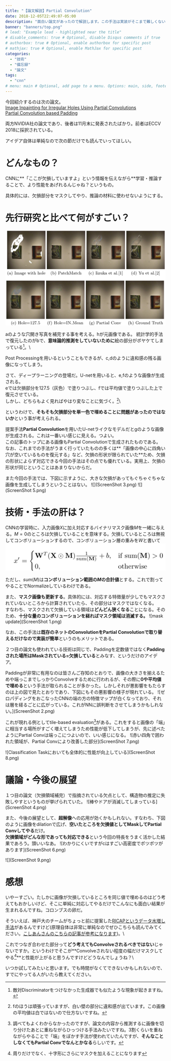 ```yaml
---
title: "【論文解説】Partial Convolution"
date: 2018-12-05T22:49:07-05:00
description: "面白い論文があったので解説します。この手法は実装がそこまで難しくないしコンスタントに効果もあるので今後のスタンダードになりそう。"
banner: "banners/top.png"
# lead: "Example lead - highlighted near the title"
# disable_comments: true # Optional, disable Disqus comments if true
# authorbox: true # Optional, enable authorbox for specific post
# mathjax: true # Optional, enable MathJax for specific post
categories:
  - "技術"
  - "備忘録"
  - "論文"
tags:
  - "cnn"
# menu: main # Optional, add page to a menu. Options: main, side, footer
---
```


今回紹介するのは次の論文。\
[Image Inpainting for Irregular Holes Using Partial Convolutions](https://arxiv.org/pdf/1804.07723.pdf)\
[Partial Convolution based Padding](https://arxiv.org/pdf/1811.11718.pdf)

両方NVIDIA社の論文であり、後者は11月末に発表されたばかり。前者はECCV 2018に採択されている。

アイデア自体は単純なので次の節だけでも読んでいってほしい。

# どんなもの？

CNNに**「ここが欠損していますよ」という情報を伝えながら**学習・推論することで、より性能をあげれるんじゃね？というもの。

具体的には、欠損部分をマスクしてやり、推論の材料に使わせないようにする。

# 先行研究と比べて何がすごい？

![previous work comaprison](comparison.png)

aのような穴開き写真を補完する事を考える。hが元画像である。
統計学的手法で復元したのがbで、**意味論的推測をしていないために**絵の部分がボヤケてしまっている[^1]。\
[^1]:敵対Discriminatorをつけなかった生成器でも似たような現象が起きますね。

Post Processingを用いるということもできるが、c,dのように違和感の残る画像になってしまう。

さて、ディープラーニングの登場だ。U-netを用いると、e,fのような画像が生成される。\
eでは欠損部分を127.5（灰色）で塗りつぶし、fでは平均値で塗りつぶした上で復元させている。\
しかし、どちらもよく見ればやはり変なことに気づく。[^2]\

[^2]:fのほうは頑張っていますが、白い壁の部分に違和感が出ています。この画像の平均値は白ではないので仕方ないですね。


というわけで、**そもそも欠損部分を単一色で埋めることに問題があったのではないか**という事が考えられる。

提案手法**Partial Convolution**を用いたU-netライクなモデルだとgのような画像が生成される。これは一番いい感じに見える。つよい。\
この記事のトップにある画像もPartial Convolutionで生成されたものである。
なお、これまでの手法がうまく行っていたものの多くは**「画像の中心に四角い穴が空いているものを復元する」など、欠損の形状が限られていた**ため、欠損の形状によらず対応できる今回の手法はその点でも優れている。実用上、欠損の形状が同じということはあまりないからだ。

また今回の手法では、下図に示すように、大きな欠損があってもぐちゃぐちゃな画像を生成してしまうということはない。
![](ScreenShot 3.png)
![](ScreenShot 5.png)


# 技術・手法の肝は？

CNNの学習時に、入力画像$X$に加え対応するバイナリマスク画像$M$を一緒に与える。$M=0$のところは欠損していることを意味する。欠損しているところは無視してコンボリューションするので、コンボリューション層の重みを$W$と書いて
![conv](ScreenShot.png)

ただし、$sum(M)$は**コンボリューション範囲の$M$の合計値**とする。これで割ってやることでNormalizeしているわけである。

また、**マスク画像も更新する**。具体的には、対応する特徴量が少しでもマスクされていないところから計算されていたら、その部分はマスクではなくなる。\
すなわち、マスクされて欠損している領域は**どんどん狭くなる**ことになる。そのため、**十分な量のコンボリューションを経ればマスク領域は消滅する。**
![mask update](ScreenShot 1.png)

なお、この手法は**既存のネットのConvolutionをPartial Convolutionで取り替えるだけなので実装が簡単**というのもメリットである。

２つ目の論文も使われている技術は同じで、Paddingを定数値ではなく**Paddingされた場所はMaskされている=欠損している**とみなす、というだけのアイデア。

Paddingが非常に有用なのは皆さんご存知のとおりで、画像の大きさを揃えるためや端っこまでしっかりConvolveするために行われるが、その際に**0や平均値で埋める**という手法が取られることが多かった。しかしそれが悪影響をもたらすのは上の図で見たとおりであり、下図にもその悪影響の様子が現れている。
![ゼロパディングをおこなったCNNの端の方の特徴マップが白くなっており、それは層を経るごとに広がっている。これがNNに誤判断をさせてしまうかもしれない。](ScreenShot 2.png)

これが現れる例としてtile-based evaluation[^3]がある。これをすると画像の「端」に相当する場所がすごく増えてしまうため性能が低下してしまうが、先に述べたようにPartial Convは端っこにつよいので、いい感じになる。
![赤い四角で囲われた領域が、Partial Convにより改善した部分](ScreenShot 7.png)


[^3]:調べてもよくわからなかったのですが、論文の内容から推測するに画像を切り分けたあとに重ねながらひっつける手法みたいですね。3割くらいを重ねながらやることで「端」をぼかす手法が使われていたんですが、**そんなことしなくてもPartial Convでなんとかなる**らしいです。

![Classification Taskにおいても全体的に性能が向上している](ScreenShot 8.png)


# 議論・今後の展望

１つ目の論文（欠損領域補完）で指摘されている欠点として、構造物の推定に失敗しやすというものが挙げられていた。
![棒やドアが消滅してしまっている](ScreenShot 4.png)

また、今後の展望として、**超解像**への応用が効くかもしれない。すなわち、下図のように画像をdilationで広げ、**空いたところを欠損値としてMaskしてPartial Convしてやる**だけ。\
**欠損領域がどんな形であっても対応できる**という今回の特長をうまく活かした結果であろう。頭いいなあ。
![わかりにくいですがcはすごい高密度でポツポツがあります](ScreenShot 6.png)


![](ScreenShot 9.png)

# 感想

いやーすごい。たしかに画像が欠損しているところを同じ値で埋めるのはどう考えてもおかしいけど、そこに単純に対応してやるだけでこんなにも面白い結果が生まれるんですね。コロンブスの卵だ。

そういえば、神戸大のチームがちょっと前に提案した[RICAPというデータ水増し手法](https://arxiv.org/pdf/1811.09030.pdf)があるんですけど(原理自体は非常に単純なのでぜひこちらも読んでみてください。[こしあんさんのこちらの記事が参考になります](https://qiita.com/koshian2/items/1a6b93ee5724a6d63730))。\

これでつなぎ合わせた部分って**どう考えてもConvolveされるべきではない**じゃないですか。というわけでそこが**Convolveされない程度の幅だけマスクしてやる[^4]**と性能が上がると思うんですけどどうなんでしょうね？\

[^4]:周りだけでなく、十字形にさらにマスクを加えることになります


いつか試してみたいと思います。でも時間がなくてできないかもしれないので、すでにやってる人がいたら教えてください。
